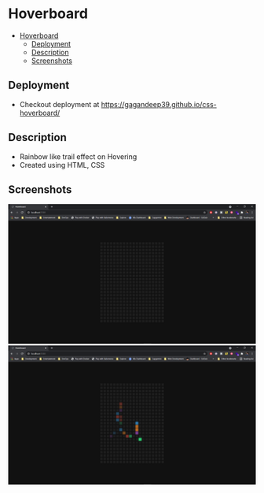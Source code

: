 # Hoverboard

- [Hoverboard](#hoverboard)
  - [Deployment](#deployment)
  - [Description](#description)
  - [Screenshots](#screenshots)

## Deployment

- Checkout deployment at <https://gagandeep39.github.io/css-hoverboard/>

## Description

- Rainbow like trail effect on Hovering
- Created using HTML, CSS

## Screenshots

![Screenshot 1](./assets/screenshot_1.png)
![Screenshot 2](./assets/screenshot_2.png)
